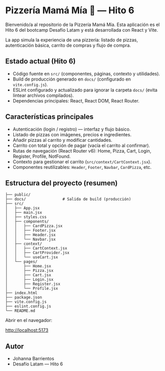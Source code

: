 # Pizzería Mamá Mía 🍕 — Hito 6

Bienvenido/a al repositorio de la Pizzería Mamá Mía. Esta aplicación es el Hito 6 del bootcamp Desafío Latam y está desarrollada con React y Vite.

La app simula la experiencia de una pizzería: listado de pizzas, autenticación básica, carrito de compras y flujo de compra.

## Estado actual (Hito 6)

- Código fuente en `src/` (componentes, páginas, contexto y utilidades).
- Build de producción generado en `docs/` (configurado en `vite.config.js`).
- ESLint configurado y actualizado para ignorar la carpeta `docs/` (evita lintear archivos compilados).
- Dependencias principales: React, React DOM, React Router.

## Características principales

- Autenticación (login / registro) — interfaz y flujo básico.
- Listado de pizzas con imágenes, precios e ingredientes.
- Añadir pizzas al carrito y modificar cantidades.
- Carrito con total y opción de pagar (vacía el carrito al confirmar).
- Rutas de navegación (React Router v6): Home, Pizza, Cart, Login, Register, Profile, NotFound.
- Contexto para gestionar el carrito (`src/context/CartContext.jsx`).
- Componentes reutilizables: `Header`, `Footer`, `Navbar`, `CardPizza`, etc.

## Estructura del proyecto (resumen)

```
├── public/
├── docs/                # Salida de build (producción)
├── src/
│   ├── App.jsx
│   ├── main.jsx
│   ├── styles.css
│   ├── components/
│   │   ├── CardPizza.jsx
│   │   ├── Footer.jsx
│   │   ├── Header.jsx
│   │   └── Navbar.jsx
│   ├── context/
│   │   ├── CartContext.jsx
│   │   ├── CartProvider.jsx
│   │   └── useCart.jsx
│   └── pages/
│       ├── Home.jsx
│       ├── Pizza.jsx
│       ├── Cart.jsx
│       ├── Login.jsx
│       ├── Register.jsx
│       └── Profile.jsx
├── index.html
├── package.json
├── vite.config.js
├── eslint.config.js
└── README.md
```


Abrir en el navegador:

[http://localhost:5173](http://localhost:5173)


## Autor

- Johanna Barrientos
- Desafío Latam — Hito 6





